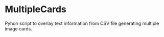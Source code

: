 # MultipleCards
Pyhon script to overlay text information from CSV file generating multiple image cards.
